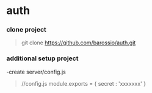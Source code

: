 # auth

### clone project 
>
>git clone https://github.com/barossio/auth.git
>

### additional setup project

-create server/config.js

>
>//config.js
>module.exports = {
>  secret : 'xxxxxxx'
>}
>





